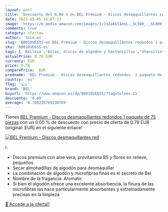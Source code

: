 ```yaml
---
layout: post
title: 'Descuento del 0.00 % en BEL Premium - Discos desmaquillantes red'
date: 2021-05-05 14:07:13
image: 'https://m.media-amazon.com/images/I/31ZakbSImsL._SL500_._SL400_.jpg'
comments: true
category: ofertas
author: 'tole.es'
slug: 'B0010VE65S-es BEL Premium - Discos desmaquillantes redondos 1 paquete de...'
sku: 'B0010VE65S-es'
tags: [ 'Belleza','Bolas, discos de algodón y bastoncillos','Utensilios y accesorios de belleza','bel','desmaquillantes','discos', ]
actualPrice: 0.78 EUR
currency: EUR
price: 0.78
comparePrice:  EUR
prodname: 'BEL Premium - Discos desmaquillantes redondos  1 paquete de 75 piezas'
country: 'es'
flag: '🇪🇸'
brand: 'BEL'
buyurl: 'https://www.amazon.es/dp/B0010VE65S/?tag=tolees-21'
descuento: '0.00'
average: '0.789230769230769'
---
```


Tienes [BEL Premium - Discos desmaquillantes redondos  1 paquete de 75 piezas](https://www.amazon.es/dp/B0010VE65S/?tag=tolees-21) con un 0.00 % de descuento con precio de oferta de 0.78 EUR (original:  EUR) en el siguiente enlace!

[![BEL Premium - Discos desmaquillantes red](https://m.media-amazon.com/images/I/31ZakbSImsL._SL500_._SL400_.jpg)](https://www.amazon.es/dp/B0010VE65S/?tag=tolees-21)

ℹ️:

- Discos premium con aloe vera, provitamina B5 y flores en relieve, pequeños
- Secar almohadillas de algodón para desmaquillar
- La combinación de algodón y microfibras finas es el secreto de Bel
- Nombre de la fragancia: Aromatic
- Si bien el algodón ofrece una excelente absorbencia, la finura de las microfibras las hace particularmente absorbentes y extremadamente precisas en la limpieza

[🛒 Accede a la oferta!!](https://www.amazon.es/dp/B0010VE65S/?tag=tolees-21)
